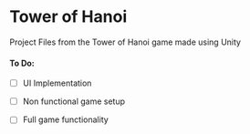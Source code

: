 # Tower of Hanoi
Project Files from the Tower of Hanoi game made using Unity

#### To Do:
- [ ] UI Implementation
- [ ] Non functional game setup
- [ ] Full game functionality


